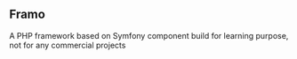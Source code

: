 ## Framo
A PHP framework based on Symfony component build for learning purpose, not for any commercial projects
